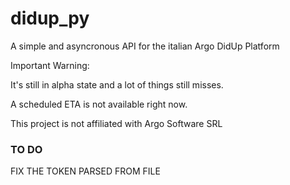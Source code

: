 # didup_py
A simple and asyncronous API for the italian Argo DidUp Platform

Important Warning:

It's still in alpha state and a lot of things still misses. 

A scheduled ETA is not available right now.



This project is not affiliated with Argo Software SRL


### TO DO

FIX THE TOKEN PARSED FROM FILE
